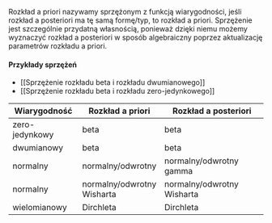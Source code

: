 Rozkład a priori nazywamy sprzężonym z funkcją wiarygodności, jeśli rozkład a posteriori ma tę samą formę/typ, to rozkład a priori.
Sprzężenie jest szczególnie przydatną własnością, ponieważ dzięki niemu możemy wyznaczyć rozkład a posteriori w sposób algebraiczny poprzez aktualizację parametrów rozkładu a priori.

#### Przykłady sprzężeń
- [[Sprzężenie rozkładu beta i rozkładu dwumianowego]]
- [[Sprzężenie rozkładu beta i rozkładu zero-jedynkowego]]

| Wiarygodność   | Rozkład a priori              | Rozkład a posteriori          |
| -------------- | ----------------------------- | ----------------------------- |
| zero-jedynkowy | beta                          | beta                          |
| dwumianowy     | beta                          | beta                          |
| normalny       | normalny/odwrotny             | normalny/odwrotny gamma       |
| normalny       | normalny/odwrotny<br>Wisharta | normalny/odwrotny<br>Wisharta |
| wielomianowy   | Dirchleta                     | Dirchleta                     |
